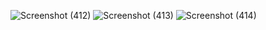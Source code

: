 ![Screenshot (412)](https://user-images.githubusercontent.com/89120960/204809950-6c1770e2-9626-4029-8273-7131464dc6f9.png)
![Screenshot (413)](https://user-images.githubusercontent.com/89120960/204809960-21a7683d-7a2a-41ba-a907-1c4e836f0ecc.png)
![Screenshot (414)](https://user-images.githubusercontent.com/89120960/204809976-43d9437f-fcd7-401a-81a6-f2016c9e1746.png)
